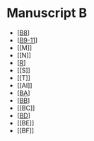# Manuscript B

* [[B8]]
* [[B9-11]]
* [[M]]
* [[N]]
* [[R]]
* [[S]]
* [[T]]
* [[AI]]
* [[BA]]
* [[BB]]
* [[BC]]
* [[BD]]
* [[BE]]
* [[BF]]


[//begin]: # "Autogenerated link references for markdown compatibility"
[B8]: B8 "MEE 4, 8 = TM.75.G.2007"
[B9-11]: B9-11 "MEE 4, 9 + MEE 4, 10 + MEE 4, 11 = TM.75.G.2004+TM.75.G.2001+TM.75.G.2003"
[R]: R "MEE 4, 27 = TM.75.G.5305"
[BA]: BA "MEE 4 65 = TM.75.G.4525"
[BB]: BB "MEE 4, 66 = TM.75.G.5266"
[BD]: BD "MEE 4 68 = TM.75.G.4541"
[//end]: # "Autogenerated link references"